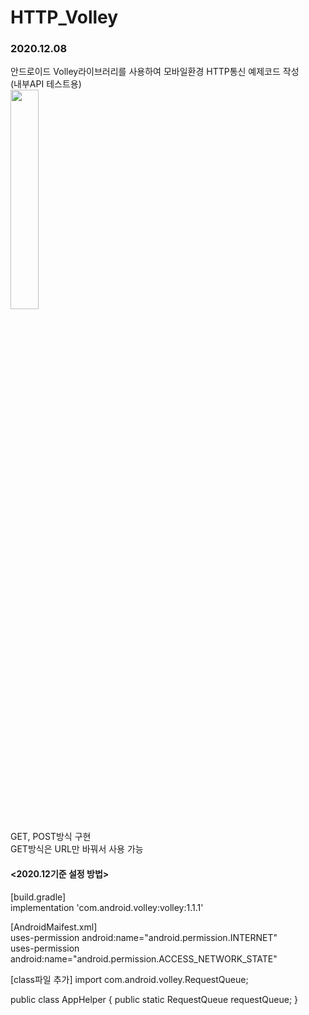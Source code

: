 # HTTP_Volley
<h3>2020.12.08</h3>
안드로이드 Volley라이브러리를 사용하여
모바일환경 HTTP통신 예제코드 작성
<br>
(내부API 테스트용)

<br>
<img src="https://user-images.githubusercontent.com/56987664/101435272-697e0c00-394f-11eb-831a-06bc2f823c88.png" width="30%">

GET, POST방식 구현
<br>
GET방식은 URL만 바꿔서 사용 가능

<h4><2020.12기준 설정 방법></h4>
  
[build.gradle]<br>
implementation 'com.android.volley:volley:1.1.1'

[AndroidMaifest.xml]<br>
uses-permission android:name="android.permission.INTERNET" <br>
uses-permission android:name="android.permission.ACCESS_NETWORK_STATE"

[class파일 추가]
import com.android.volley.RequestQueue;<br>

public class AppHelper {
    public static RequestQueue requestQueue;
}
